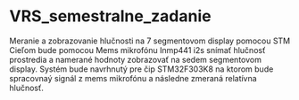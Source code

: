 # VRS_semestralne_zadanie
 Meranie a zobrazovanie hlučnosti na 7 segmentovom display pomocou STM
 Cieľom bude pomocou Mems mikrofónu Inmp441 i2s snímať hlučnosť prostredia a namerané hodnoty zobrazovať na sedem segmentovom display.
Systém bude navrhnutý pre čip STM32F303K8 na ktorom bude spracovnaý signál z mems mikrofónu a následne zmeraná relatívna hlučnosť.
